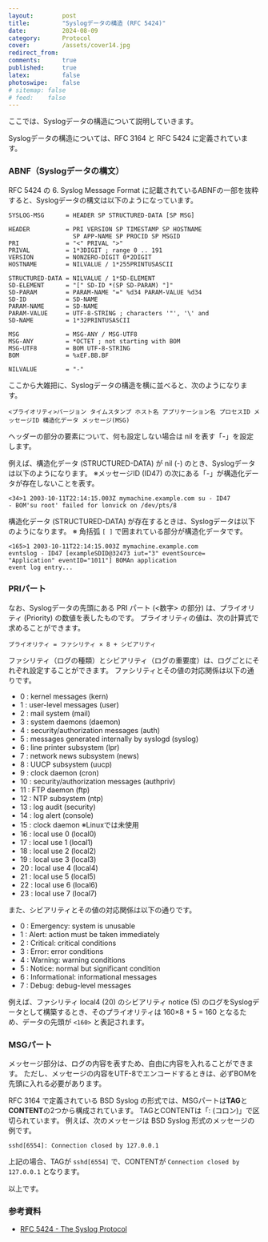 ```yaml
---
layout:        post
title:         "Syslogデータの構造 (RFC 5424)"
date:          2024-08-09
category:      Protocol
cover:         /assets/cover14.jpg
redirect_from:
comments:      true
published:     true
latex:         false
photoswipe:    false
# sitemap: false
# feed:    false
---
```


ここでは、Syslogデータの構造について説明していきます。

Syslogデータの構造については、RFC 3164 と RFC 5424 に定義されています。


### ABNF（Syslogデータの構文）

RFC 5424 の 6. Syslog Message Format に記載されているABNFの一部を抜粋すると、Syslogデータの構文は以下のようになっています。

```
SYSLOG-MSG      = HEADER SP STRUCTURED-DATA [SP MSG]

HEADER          = PRI VERSION SP TIMESTAMP SP HOSTNAME
                  SP APP-NAME SP PROCID SP MSGID
PRI             = "<" PRIVAL ">"
PRIVAL          = 1*3DIGIT ; range 0 .. 191
VERSION         = NONZERO-DIGIT 0*2DIGIT
HOSTNAME        = NILVALUE / 1*255PRINTUSASCII

STRUCTURED-DATA = NILVALUE / 1*SD-ELEMENT
SD-ELEMENT      = "[" SD-ID *(SP SD-PARAM) "]"
SD-PARAM        = PARAM-NAME "=" %d34 PARAM-VALUE %d34
SD-ID           = SD-NAME
PARAM-NAME      = SD-NAME
PARAM-VALUE     = UTF-8-STRING ; characters '"', '\' and
SD-NAME         = 1*32PRINTUSASCII

MSG             = MSG-ANY / MSG-UTF8
MSG-ANY         = *OCTET ; not starting with BOM
MSG-UTF8        = BOM UTF-8-STRING
BOM             = %xEF.BB.BF

NILVALUE        = "-"
```

ここから大雑把に、Syslogデータの構造を横に並べると、次のようになります。

    <プライオリティ>バージョン タイムスタンプ ホスト名 アプリケーション名 プロセスID メッセージID 構造化データ メッセージ(MSG)

ヘッダーの部分の要素について、何も設定しない場合は nil を表す「-」を設定します。

例えば、構造化データ (STRUCTURED-DATA) が nil (-) のとき、Syslogデータは以下のようになります。
※メッセージID (ID47) の次にある「-」が構造化データが存在しないことを表す。

    <34>1 2003-10-11T22:14:15.003Z mymachine.example.com su - ID47
    - BOM'su root' failed for lonvick on /dev/pts/8

構造化データ (STRUCTURED-DATA) が存在するときは、Syslogデータは以下のようになります。
※ 角括弧 `[ ]` で囲まれている部分が構造化データです。

    <165>1 2003-10-11T22:14:15.003Z mymachine.example.com
    evntslog - ID47 [exampleSDID@32473 iut="3" eventSource=
    "Application" eventID="1011"] BOMAn application
    event log entry...

### PRIパート

なお、Syslogデータの先頭にある PRI パート (\<数字> の部分) は、プライオリティ (Priority) の数値を表したものです。
プライオリティの値は、次の計算式で求めることができます。

    プライオリティ = ファシリティ × 8 + シビアリティ

ファシリティ（ログの種類）とシビアリティ（ログの重要度）は、ログごとにそれぞれ設定することができます。
ファシリティとその値の対応関係は以下の通りです。

-  0 : kernel messages (kern)
-  1 : user-level messages (user)
-  2 : mail system (mail)
-  3 : system daemons (daemon)
-  4 : security/authorization messages (auth)
-  5 : messages generated internally by syslogd (syslog)
-  6 : line printer subsystem (lpr)
-  7 : network news subsystem (news)
-  8 : UUCP subsystem (uucp)
-  9 : clock daemon (cron)
- 10 : security/authorization messages (authpriv)
- 11 : FTP daemon (ftp)
- 12 : NTP subsystem (ntp)
- 13 : log audit (security)
- 14 : log alert (console)
- 15 : clock daemon ※Linuxでは未使用
- 16 : local use 0  (local0)
- 17 : local use 1  (local1)
- 18 : local use 2  (local2)
- 19 : local use 3  (local3)
- 20 : local use 4  (local4)
- 21 : local use 5  (local5)
- 22 : local use 6  (local6)
- 23 : local use 7  (local7)

また、シビアリティとその値の対応関係は以下の通りです。

- 0 : Emergency: system is unusable
- 1 : Alert: action must be taken immediately
- 2 : Critical: critical conditions
- 3 : Error: error conditions
- 4 : Warning: warning conditions
- 5 : Notice: normal but significant condition
- 6 : Informational: informational messages
- 7 : Debug: debug-level messages

例えば、ファシリティ local4 (20) のシビアリティ notice (5) のログをSyslogデータとして構築するとき、そのプライオリティは 160×8 + 5 = 160 となるため、データの先頭が `<160>` と表記されます。

### MSGパート

メッセージ部分は、ログの内容を表すため、自由に内容を入れることができます。
ただし、メッセージの内容をUTF-8でエンコードするときは、必ずBOMを先頭に入れる必要があります。

RFC 3164 で定義されている BSD Syslog の形式では、MSGパートは**TAG**と**CONTENT**の2つから構成されています。
TAGとCONTENTは「: (コロン)」で区切られています。
例えば、次のメッセージは BSD Syslog 形式のメッセージの例です。

```
sshd[6554]: Connection closed by 127.0.0.1
```

上記の場合、TAGが `sshd[6554]` で、CONTENTが `Connection closed by 127.0.0.1` となります。

以上です。

### 参考資料

- [RFC 5424 - The Syslog Protocol](https://datatracker.ietf.org/doc/html/rfc5424)
